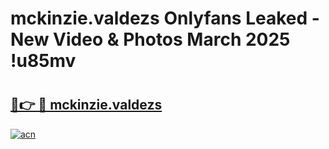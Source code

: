 # mckinzie.valdezs Onlyfans Leaked - New Video & Photos March 2025 !u85mv

# <h2><a href="https://vh98e4.iuczelnia.edu.pl?title=mckinzie.valdezs&ref=u85mv">🔗👉 🔴 mckinzie.valdezs</a></h2>

[![acn](https://github.com/user-attachments/assets/0f9c940e-d8b0-45ae-aac7-cd30a18b3e1c)](https://vh98e4.iuczelnia.edu.pl?title=mckinzie.valdezs&ref=u85mv)

